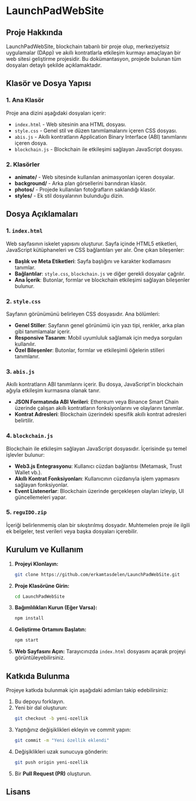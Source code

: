 # LaunchPadWebSite

## Proje Hakkında
LaunchPadWebSite, blockchain tabanlı bir proje olup, merkeziyetsiz uygulamalar (DApp) ve akıllı kontratlarla etkileşim kurmayı amaçlayan bir web sitesi geliştirme projesidir. Bu dokümantasyon, projede bulunan tüm dosyaları detaylı şekilde açıklamaktadır.

## Klasör ve Dosya Yapısı

### 1. Ana Klasör
Proje ana dizini aşağıdaki dosyaları içerir:

- `index.html` - Web sitesinin ana HTML dosyası.
- `style.css` - Genel stil ve düzen tanımlamalarını içeren CSS dosyası.
- `abis.js` - Akıllı kontratların Application Binary Interface (ABI) tanımlarını içeren dosya.
- `blockchain.js` - Blockchain ile etkileşimi sağlayan JavaScript dosyası.


### 2. Klasörler
- **animate/** - Web sitesinde kullanılan animasyonları içeren dosyalar.
- **background/** - Arka plan görsellerini barındıran klasör.
- **photos/** - Projede kullanılan fotoğrafların saklandığı klasör.
- **styles/** - Ek stil dosyalarının bulunduğu dizin.

## Dosya Açıklamaları

### 1. `index.html`
Web sayfasının iskelet yapısını oluşturur. Sayfa içinde HTML5 etiketleri, JavaScript kütüphaneleri ve CSS bağlantıları yer alır. Öne çıkan bileşenler:

- **Başlık ve Meta Etiketleri**: Sayfa başlığını ve karakter kodlamasını tanımlar.
- **Bağlantılar**: `style.css`, `blockchain.js` ve diğer gerekli dosyalar çağrılır.
- **Ana İçerik**: Butonlar, formlar ve blockchain etkileşimi sağlayan bileşenler bulunur.

### 2. `style.css`
Sayfanın görünümünü belirleyen CSS dosyasıdır. Ana bölümleri:

- **Genel Stiller**: Sayfanın genel görünümü için yazı tipi, renkler, arka plan gibi tanımlamalar içerir.
- **Responsive Tasarım**: Mobil uyumluluk sağlamak için medya sorguları kullanılır.
- **Özel Bileşenler**: Butonlar, formlar ve etkileşimli öğelerin stilleri tanımlanır.

### 3. `abis.js`
Akıllı kontratların ABI tanımlarını içerir. Bu dosya, JavaScript'in blockchain ağıyla etkileşim kurmasına olanak tanır.

- **JSON Formatında ABI Verileri**: Ethereum veya Binance Smart Chain üzerinde çalışan akıllı kontratların fonksiyonlarını ve olaylarını tanımlar.
- **Kontrat Adresleri**: Blockchain üzerindeki spesifik akıllı kontrat adresleri belirtilir.

### 4. `blockchain.js`
Blockchain ile etkileşim sağlayan JavaScript dosyasıdır. İçerisinde şu temel işlevler bulunur:

- **Web3.js Entegrasyonu**: Kullanıcı cüzdan bağlantısı (Metamask, Trust Wallet vb.).
- **Akıllı Kontrat Fonksiyonları**: Kullanıcının cüzdanıyla işlem yapmasını sağlayan fonksiyonlar.
- **Event Listenerlar**: Blockchain üzerinde gerçekleşen olayları izleyip, UI güncellemeleri yapar.

### 5. `reguIDO.zip`
İçeriği belirlenmemiş olan bir sıkıştırılmış dosyadır. Muhtemelen proje ile ilgili ek belgeler, test verileri veya başka dosyaları içerebilir.

## Kurulum ve Kullanım

1. **Projeyi Klonlayın:**
   ```bash
   git clone https://github.com/erkamtasdelen/LaunchPadWebSite.git
   ```

2. **Proje Klasörüne Girin:**
   ```bash
   cd LaunchPadWebSite
   ```

3. **Bağımlılıkları Kurun (Eğer Varsa):**
   ```bash
   npm install
   ```

4. **Geliştirme Ortamını Başlatın:**
   ```bash
   npm start
   ```

5. **Web Sayfasını Açın:**
   Tarayıcınızda `index.html` dosyasını açarak projeyi görüntüleyebilirsiniz.

## Katkıda Bulunma
Projeye katkıda bulunmak için aşağıdaki adımları takip edebilirsiniz:

1. Bu depoyu forklayın.
2. Yeni bir dal oluşturun:
   ```bash
   git checkout -b yeni-ozellik
   ```
3. Yaptığınız değişiklikleri ekleyin ve commit yapın:
   ```bash
   git commit -m "Yeni özellik eklendi"
   ```
4. Değişiklikleri uzak sunucuya gönderin:
   ```bash
   git push origin yeni-ozellik
   ```
5. Bir **Pull Request (PR)** oluşturun.

## Lisans


